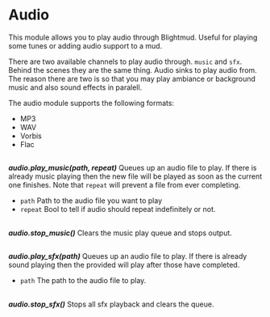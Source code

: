 # Audio

This module allows you to play audio through Blightmud. Useful for playing some
tunes or adding audio support to a mud.

There are two available channels to play audio through. `music` and `sfx`.
Behind the scenes they are the same thing. Audio sinks to play audio from. The
reason there are two is so that you may play ambiance or background music and
also sound effects in paralell.

The audio module supports the following formats:

- MP3
- WAV
- Vorbis
- Flac

##

***audio.play_music(path, repeat)***
Queues up an audio file to play. If there is already music playing then the new
file will be played as soon as the current one finishes. Note that `repeat`
will prevent a file from ever completing.

- `path`    Path to the audio file you want to play
- `repeat`  Bool to tell if audio should repeat indefinitely or not.

##

***audio.stop_music()***
Clears the music play queue and stops output.

##

***audio.play_sfx(path)***
Queues up an audio file to play. If there is already sound playing then the
provided will play after those have completed.

- `path`    The path to the audio file to play.

##

***audio.stop_sfx()***
Stops all sfx playback and clears the queue.

